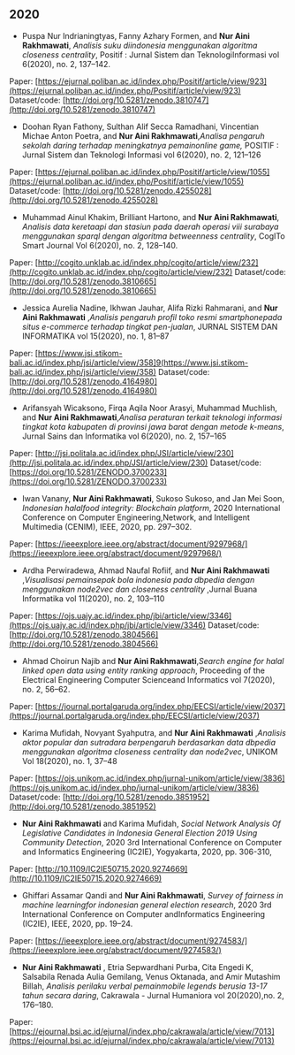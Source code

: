 ## 2020

 - Puspa Nur Indrianingtyas, Fanny Azhary Formen, and **Nur Aini Rakhmawati**, *Analisis suku diindonesia menggunakan algoritma closeness centrality*, Positif : Jurnal Sistem dan TeknologiInformasi vol 6(2020), no. 2, 137–142.
 
 Paper: [https://ejurnal.poliban.ac.id/index.php/Positif/article/view/923](https://ejurnal.poliban.ac.id/index.php/Positif/article/view/923)
 Dataset/code:  [http://doi.org/10.5281/zenodo.3810747](http://doi.org/10.5281/zenodo.3810747)

 - Doohan Ryan Fathony, Sulthan Alif Secca Ramadhani, Vincentian Michae Anton Poetra, and **Nur Aini Rakhmawati**,*Analisa pengaruh sekolah daring terhadap meningkatnya pemainonline game,* POSITIF : Jurnal Sistem dan Teknologi Informasi vol 6(2020), no. 2, 121–126
 
 Paper: [https://ejurnal.poliban.ac.id/index.php/Positif/article/view/1055](https://ejurnal.poliban.ac.id/index.php/Positif/article/view/1055)
 Dataset/code:  [http://doi.org/10.5281/zenodo.4255028](http://doi.org/10.5281/zenodo.4255028)

- Muhammad Ainul Khakim, Brilliant Hartono, and **Nur Aini Rakhmawati**, *Analisis data keretaapi  dan  stasiun  pada  daerah  operasi  viii  surabaya  menggunakan  sparql  dengan  algoritma betweenness centrality*, CogITo Smart Journal Vol 6(2020), no. 2, 128–140. 

 Paper: [http://cogito.unklab.ac.id/index.php/cogito/article/view/232](http://cogito.unklab.ac.id/index.php/cogito/article/view/232)
 Dataset/code:  [http://doi.org/10.5281/zenodo.3810665](http://doi.org/10.5281/zenodo.3810665)
 
 -  Jessica Aurelia Nadine, Ikhwan Jauhar, Alifa Rizki Rahmarani, and **Nur Aini Rakhmawati** ,*Analisis pengaruh profil toko resmi smartphonepada situs e-commerce terhadap tingkat pen-jualan*, JURNAL SISTEM DAN INFORMATIKA vol 15(2020), no. 1, 81–87

Paper: [https://www.jsi.stikom-bali.ac.id/index.php/jsi/article/view/358]9(https://www.jsi.stikom-bali.ac.id/index.php/jsi/article/view/358)
Dataset/code: [http://doi.org/10.5281/zenodo.4164980](http://doi.org/10.5281/zenodo.4164980)

- Arifansyah  Wicaksono,  Firqa  Aqila  Noor  Arasyi,  Muhammad  Muchlish,  and  **Nur  Aini Rakhmawati**,*Analisa peraturan terkait teknologi informasi tingkat kota kabupaten di provinsi jawa barat dengan metode k-means*, Jurnal Sains dan Informatika vol 6(2020), no. 2, 157–165

Paper: [http://jsi.politala.ac.id/index.php/JSI/article/view/230](http://jsi.politala.ac.id/index.php/JSI/article/view/230)
Dataset/code: [https://doi.org/10.5281/ZENODO.3700233](https://doi.org/10.5281/ZENODO.3700233)

-  Iwan  Vanany,  **Nur  Aini  Rakhmawati**,  Sukoso  Sukoso,  and  Jan  Mei  Soon, *Indonesian  halalfood integrity:  Blockchain platform*, 2020 International Conference on Computer Engineering,Network, and Intelligent Multimedia (CENIM), IEEE, 2020, pp. 297–302.

Paper:  [https://ieeexplore.ieee.org/abstract/document/9297968/](https://ieeexplore.ieee.org/abstract/document/9297968/)

- Ardha  Perwiradewa,  Ahmad  Naufal  Rofiif,  and  **Nur  Aini  Rakhmawati** ,*Visualisasi  pemainsepak  bola  indonesia  pada  dbpedia  dengan  menggunakan  node2vec  dan  closeness  centrality* ,Jurnal Buana Informatika vol 11(2020), no. 2, 103–110

Paper: [https://ojs.uajy.ac.id/index.php/jbi/article/view/3346](https://ojs.uajy.ac.id/index.php/jbi/article/view/3346)
Dataset/code: [http://doi.org/10.5281/zenodo.3804566](http://doi.org/10.5281/zenodo.3804566)

- Ahmad Choirun Najib and **Nur Aini Rakhmawati**,*Search  engine  for  halal  linked  open  data using  entity  ranking  approach*,  Proceeding  of  the  Electrical  Engineering  Computer  Scienceand Informatics vol 7(2020), no. 2, 56–62.

Paper: [https://journal.portalgaruda.org/index.php/EECSI/article/view/2037](https://journal.portalgaruda.org/index.php/EECSI/article/view/2037)

- Karima Mufidah, Novyant Syahputra, and **Nur Aini Rakhmawati** ,*Analisis aktor popular dan sutradara berpengaruh berdasarkan data dbpedia menggunakan algoritma closeness centrality dan node2vec*, UNIKOM Vol 18(2020), no. 1, 37–48

Paper: [https://ojs.unikom.ac.id/index.php/jurnal-unikom/article/view/3836](https://ojs.unikom.ac.id/index.php/jurnal-unikom/article/view/3836)
Dataset/code: [http://doi.org/10.5281/zenodo.3851952](http://doi.org/10.5281/zenodo.3851952)

- **Nur Aini Rakhmawati** and Karima Mufidah, *Social Network Analysis Of Legislative Candidates in Indonesia General Election 2019 Using Community Detection*, 2020 3rd International Conference on Computer and Informatics Engineering (IC2IE), Yogyakarta, 2020, pp. 306-310, 

Paper: [http://10.1109/IC2IE50715.2020.9274669](http://10.1109/IC2IE50715.2020.9274669)

-  Ghiffari Assamar Qandi and **Nur Aini Rakhmawati**, *Survey  of  fairness  in  machine  learningfor indonesian general election research*, 2020 3rd International Conference on Computer andInformatics Engineering (IC2IE), IEEE, 2020, pp. 19–24.

Paper: [https://ieeexplore.ieee.org/abstract/document/9274583/](https://ieeexplore.ieee.org/abstract/document/9274583/)

- **Nur  Aini  Rakhmawati** ,  Etria  Sepwardhani  Purba,  Cita  Engedi  K,  Salsabila  Renada  Aulia Gemilang,  Venus  Oktanada,  and  Amir  Mutashim  Billah, *Analisis  perilaku  verbal  pemainmobile legends berusia 13-17 tahun secara daring*, Cakrawala - Jurnal Humaniora vol 20(2020),no. 2, 176–180.

Paper: [https://ejournal.bsi.ac.id/ejurnal/index.php/cakrawala/article/view/7013](https://ejournal.bsi.ac.id/ejurnal/index.php/cakrawala/article/view/7013)



